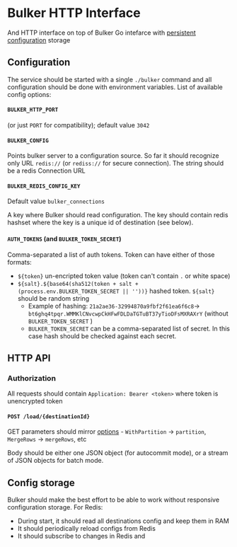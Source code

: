 # Bulker HTTP Interface

And HTTP interface on top of Bulker Go intefarce with [persistent configuration](https://github.com/jitsucom/bulker/blob/main/bulker/bulker.go) storage



## Configuration

The service should be started with a single `./bulker` command and all configuration should be done with environment variables. List of available config options:

#### `BULKER_HTTP_PORT`

(or just `PORT` for compatibility); default value `3042`

#### `BULKER_CONFIG`

Points bulker server to a configuration source. So far it should recognize only URL `redis://` (or `rediss://` for secure connection). The string should be a redis Connection URL

#### `BULKER_REDIS_CONFIG_KEY`

Default value `bulker_connections`

A key where Bulker should read configuration. The key should contain redis hashset where the key is a unique id of destination (see below).

#### `AUTH_TOKENS` (and `BULKER_TOKEN_SECRET`)

Comma-separated a list of auth tokens. Token can have either of those formats:

* `${token}` un-encripted token value (token can't contain `.` or white space)
* `${salt}.${base64(sha512(token + salt + (process.env.BULKER_TOKEN_SECRET || ''))}` hashed token. `${salt}` should be random string
  * Example of hashing: `21a2ae36-32994870a9fbf2f61ea6f6c8`→ `bt6ghq4tpqr.WMMKlCNvcwpCkHFwFDLDaTGTuBT37yTioDFsMXRAXrY` (without `BULKER_TOKEN_SECRET` )
  * `BULKER_TOKEN_SECRET` can be a comma-separated list of secret. In this case hash should be checked against each secret.



## HTTP API

### Authorization

All requests should contain `Application: Bearer <token>` where token is unencrypted token

#### `POST /load/{destinationId}`

GET parameters should mirror [options](https://github.com/jitsucom/bulker/blob/main/implementations/sql/options.go) - `WithPartition` →  `partition`, `MergeRows` → `mergeRows`, etc

Body should be either one JSON object (for autocommit mode), or a stream of JSON objects for batch mode.


## Config storage

Bulker should make the best effort to be able to work without responsive configuration storage. For Redis:

* During start, it should read all destinations config and keep them in RAM
* It should periodically reload configs from Redis
* It should subscribe to changes in Redis and 









